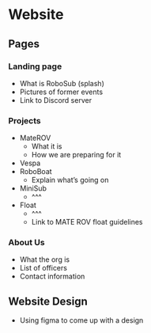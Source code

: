 # Website

## Pages
### Landing page
- What is RoboSub (splash)
- Pictures of former events
- Link to Discord server
### Projects
- MateROV
  - What it is
  - How we are preparing for it
- Vespa
- RoboBoat
  - Explain what’s going on
- MiniSub
  - ^^^
- Float
  - ^^^
  - Link to MATE ROV float guidelines
### About Us
-  What the org is
-  List of officers
-  Contact information

##  Website Design
 - Using figma to come up with a design

